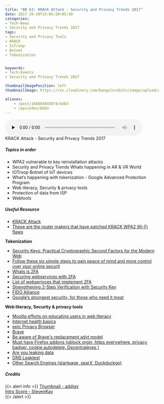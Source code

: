 ```yaml
---
title: "BB 63: KRACK Attack - Security and Privacy Trends 2017"
date: 2017-10-28T15:04:20+05:30
categories:
- Tech-News
- Security and Privacy Trends 2017
tags:
- Security and Privacy Tools
- KRACK
- IoTroop
- Botnet
- Tokenization


keywords:
- Tech-Events
- Security and Privacy Trends 2017

thumbnailImagePosition: left
thumbnailImage: https://res.cloudinary.com/bangalorebits/image/upload/w_600,h_600,c_fill,r_50,bo_4px_solid_black/v1517410318/bb-episode-assets/bb63-thumbnail.png

aliases:
    - /post/166865845074/bb63
    - /episodes/bb63
---
```

<audio controls="controls" controls style="width: 450px;" preload="none" id="audio_player"><source  src='http://bangalorebits.s3.amazonaws.com/2017/BB_EP63_2017-43.mp3' type="audio/mp3">  </audio>
<BR>
KRACK Attack - Security and Privacy Trends 2017
 <!--more-->

##### Topics in order

*   WPA2 vulnerable to key reinstallation attacks
*   Security and Privacy Trends Whats happening in AR & VR World
*   IOTroop Botnet of IoT devices
*   What’s happening with tokenization - Google Advanced Protection Program
*   Web literacy, Security & privacy tools
*   Protection of data from ISP
*   Webtools

##### Useful Resource
*   [KRACK Attack]( https://www.krackattacks.com/#details)
*   [These are the router makers that have patched KRACK WPA2 Wi-Fi flaws]( https://www.windowscentral.com/vendors-who-have-patched-krack-wpa2-wi-fi-vulnerability)

**Tokenization**

*   [Security Keys: Practical Cryptographic Second Factors for the Modern Web](http://fc16.ifca.ai/preproceedings/25_Lang.pdf)
*   [Follow these six simple steps to gain peace of mind and more control over your online securit](https://www.lockdownyourlogin.org/)
*   [Whats is 2FA](https://www.turnon2fa.com/)
*   [Securing webservices with 2FA](https://www.turnon2fa.com/tutorials/)
*   [List of webserivces that implement 2FA](https://twofactorauth.org/#communication)
*   [Strengthening 2-Step Verification with Security Key](https://security.googleblog.com/2014/10/strengthening-2-step-verification-with.html)
*   [FIDO Alliance]( https://www.fidoalliance.org/)
*   [Google’s strongest security, for those who need it most]( https://www.blog.google/topics/safety-security/googles-strongest-security-those-who-need-it-most/)

**Web literacy, Security & privacy tools**

*   [Mozilla efforts on educating users in web literacy](  https://learning.mozilla.org/en-US/activities/internet-health-basics/)
*   [Internet health basics](https://mozilla.github.io/curriculum-final/internet-health-basics/session04-privacy-and-security.html#overview)
*   [epic Privacy Browser](https://www.epicbrowser.com/)
*   [Brave](https://brave.com/)
*   [Be aware of Brave's replacement advt model](https://www.brave.com/about-ad-replacement/)
*   [Must have Firefox addons (ublock orgin, https everywhere, privacy badger, cookie autodelete, Decentraleyes )](https://addons.mozilla.org/en-US/firefox/)
*   [Are you leaking data](https://IPLeak.net)
*   [DNS Leaktest](https://www.dnsleaktest.com/results.html)
*   [Other Search Engines (startpage, searX, Duckduckgo)](https://www.linuxmint.com/searchengines.php)

##### Credits

{{< alert info  >}}
  [Thumbnail - addigy](https://addigy.com) <BR>
  [Intro Score - StevenKay](https://plus.google.com/+StevenKay_Detachment)<BR>
{{< /alert >}}
